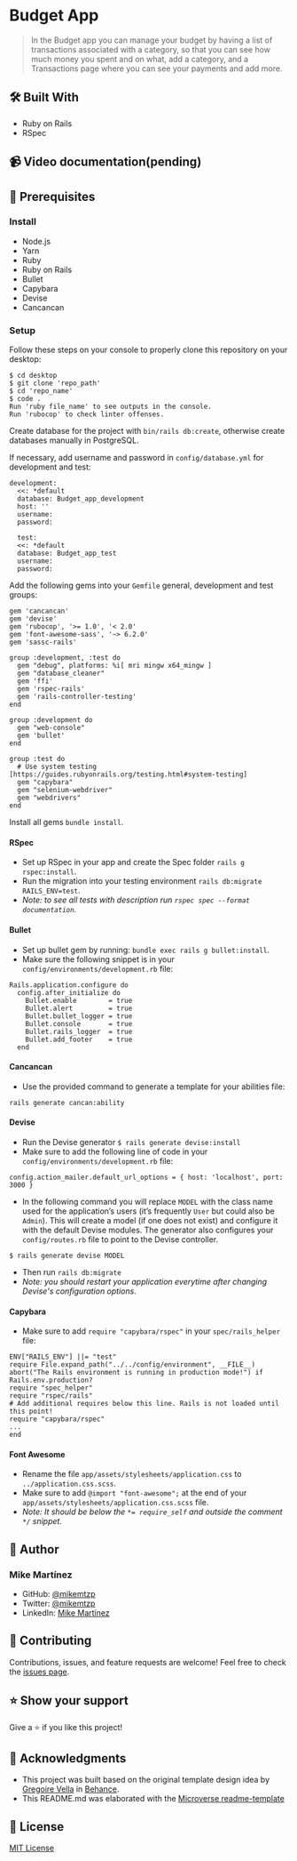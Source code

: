# Budget App
> In the Budget app you can manage your budget by having a list of transactions associated with a category, so that you can see how much money you spent and on what, add a category, and a Transactions page where you can see your payments and add more. 

## 🛠️ Built With

- Ruby on Rails
- RSpec

## 📹 Video documentation(pending)

## 🧮 Prerequisites

### Install
- Node.js
- Yarn
- Ruby
- Ruby on Rails
- Bullet
- Capybara
- Devise
- Cancancan

### Setup

Follow these steps on your console to properly clone this repository on your desktop:

```
$ cd desktop
$ git clone 'repo_path'
$ cd 'repo_name'
$ code .
Run 'ruby file_name' to see outputs in the console.
Run 'rubocop' to check linter offenses.
```

Create database for the project with `bin/rails db:create`, otherwise create databases manually in PostgreSQL.

If necessary, add username and password in `config/database.yml` for development and test:
```
development:
  <<: *default
  database: Budget_app_development
  host: ''
  username:
  password:
  
  test:
  <<: *default
  database: Budget_app_test
  username:
  password:
```

Add the following gems into your `Gemfile` general, development and test groups:
```
gem 'cancancan'
gem 'devise'
gem 'rubocop', '>= 1.0', '< 2.0'
gem 'font-awesome-sass', '~> 6.2.0'
gem 'sassc-rails'
```

```
group :development, :test do
  gem "debug", platforms: %i[ mri mingw x64_mingw ]
  gem "database_cleaner"
  gem 'ffi'
  gem 'rspec-rails'
  gem 'rails-controller-testing'
end
```

```
group :development do
  gem "web-console"
  gem 'bullet'
end
```

```
group :test do
  # Use system testing [https://guides.rubyonrails.org/testing.html#system-testing]
  gem "capybara"
  gem "selenium-webdriver"
  gem "webdrivers"
end
```

Install all gems `bundle install`.

#### RSpec

- Set up RSpec in your app and create the Spec folder `rails g rspec:install`.
- Run the migration into your testing environment `rails db:migrate RAILS_ENV=test`.
- _Note: to see all tests with description run `rspec spec --format documentation`._

#### Bullet

- Set up bullet gem by running: `bundle exec rails g bullet:install`.
- Make sure the following snippet is in your `config/environments/development.rb` file:

```
Rails.application.configure do
  config.after_initialize do
    Bullet.enable        = true
    Bullet.alert         = true
    Bullet.bullet_logger = true
    Bullet.console       = true
    Bullet.rails_logger  = true
    Bullet.add_footer    = true
  end
```

#### Cancancan

- Use the provided command to generate a template for your abilities file:
```
rails generate cancan:ability
```

#### Devise

- Run the Devise generator `$ rails generate devise:install`
- Make sure to add the following line of code in your `config/environments/development.rb` file:

```
config.action_mailer.default_url_options = { host: 'localhost', port: 3000 }
```

- In the following command you will replace `MODEL` with the class name used for the application’s users (it’s frequently `User` but could also be `Admin`). This will create a model (if one does not exist) and configure it with the default Devise modules. The generator also configures your `config/routes.rb` file to point to the Devise controller.

```
$ rails generate devise MODEL
```

- Then run `rails db:migrate`
- _Note: you should restart your application everytime after changing Devise's configuration options._

#### Capybara

- Make sure to add `require "capybara/rspec"` in your `spec/rails_helper` file:

```
ENV["RAILS_ENV"] ||= "test"
require File.expand_path("../../config/environment", __FILE__)
abort("The Rails environment is running in production mode!") if Rails.env.production?
require "spec_helper"
require "rspec/rails"
# Add additional requires below this line. Rails is not loaded until this point!
require "capybara/rspec"
...
end
```

#### Font Awesome

- Rename the file `app/assets/stylesheets/application.css` to `../application.css.scss`.
- Make sure to add `@import "font-awesome";` at the end of your `app/assets/stylesheets/application.css.scss` file.
- _Note: It should be below the `*= require_self` and outside the comment `*/` snippet._

## 👤 Author

### Mike Martínez

- GitHub: [@mikemtzp](https://github.com/mikemtzp)
- Twitter: [@mikemtzp](https://twitter.com/mikemtzp)
- LinkedIn: [Mike Martínez](https://www.linkedin.com/in/mike-mart%C3%ADnez/)

## 🤝 Contributing

Contributions, issues, and feature requests are welcome!
Feel free to check the [issues page](https://github.com/mikemtzp/Budget_app/issues).

## ⭐️ Show your support

Give a ⭐️ if you like this project!

## 🥇 Acknowledgments

- This project was built based on the original template design idea by [Gregoire Vella](https://www.behance.net/gregoirevella) in [Behance](https://www.behance.net/gallery/19759151/Snapscan-iOs-design-and-branding?tracking_source=).
- This README.md was elaborated with the [Microverse readme-template](https://github.com/microverseinc/readme-template)

## 📝 License

[MIT License](https://github.com/mikemtzp/Budget_app/blob/dev/LICENSE)
